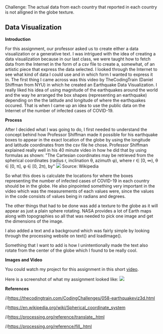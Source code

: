 Challenge: The actual data from each country that reported in each country is not alligned in the globe texture.

## Data Visualization

**Introduction**

For this assignment, our professor asked us to create either a data visualization or a generative text. I was intrigued with
the idea of creating a data visualization because in our last class, we were taught how to fetch data from the Internet in the 
form of a csv file to create a, somewhat, of an artistic piece that express the data selected. I looked through the Internet 
to see what kind of data I could use and in which form I wanted to express it in. The first thing I came across was this video 
by TheCodingTrain (Daniel Shiffman from NYU) in which he created an Earthquake Data Visualization. I really liked his idea of 
using magnitude of the earthquakes around the world and the way he arranged the box shapes (representing an
earthquake) depending on the the latitude and longitude of where the earthquakes occured. That is when I came up an idea to
use the public data on the Internet of the number of infected cases of COVID-19. 

**Process**

After I decided what I was going to do, I first needed to understand the concept behind how Professor Shiffman made it
possible for his earthquake boxes to appear in the exact location of the globe by using the longitude and latitude coordinates
from the csv file he chose. Professor Shiffman explained really well in his 40 minute video in how he did that by using 
formulas as shown:
"The Cartesian coordinates may be retrieved from the spherical coordinates (radius r, inclination θ, azimuth φ), where 
r ∈ [0, ∞), θ ∈ [0, π], φ ∈ [0, 2π), by"
![](https://i.imgur.com/gaLtJ7Q.png)
Source: Wikipedia

So what this does is calculate the locations for where the boxes representing the number of infected cases of COVID-19 in
each country should be in the globe. He also pinpointed something very important in the video which was the measurements of 
each values were, since the values in the code consists of values being in radians and degrees.

The other things that had to be done was add a texture to the globe as it will appear as just a plain sphere rotating. NASA
provides a lot of Earth maps along with topographies so all that was needed to pick one image and get the dimensions of the 
image.

I also added a text and a background which was fairly simple by looking through the processing website on text() and 
loadImage(). 

Something that I want to add is how I unintentionally made the text also rotate from the center of the globe which I found
to be really cool. 

**Images and Video**

You could watch my project for this assignment in this short [video](https://youtu.be/q03zNv2bxUE).

Here is a screenshot of what my assignment looked like:
![](https://i.imgur.com/tOU3spc.png)

**References**

//https://thecodingtrain.com/CodingChallenges/058-earthquakeviz3d.html

//https://en.wikipedia.org/wiki/Spherical_coordinate_system

//https://processing.org/reference/translate_.html

//https://processing.org/reference/fill_.html
